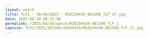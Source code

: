 ```yaml
---
layout: watch
title: TLP1 - 30/04/2025 - M20250430_081508_TLP_1T.jpg
date: 2025-04-30 08:15:08
permalink: /2025/04/30/watch/M20250430_081508_TLP_1
capture: TLP1/2025/202504/20250429/M20250430_081508_TLP_1T.jpg
---
```

